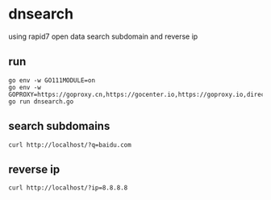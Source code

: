# dnsearch
using rapid7 open data search subdomain and reverse ip

## run
```
go env -w GO111MODULE=on
go env -w GOPROXY=https://goproxy.cn,https://gocenter.io,https://goproxy.io,direct
go run dnsearch.go
```


## search subdomains

`curl http://localhost/?q=baidu.com`


## reverse ip

`curl http://localhost/?ip=8.8.8.8`

